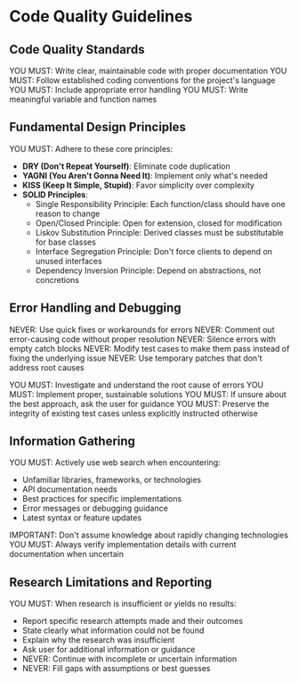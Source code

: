 # Code Quality Guidelines

## Code Quality Standards

YOU MUST: Write clear, maintainable code with proper documentation
YOU MUST: Follow established coding conventions for the project's language
YOU MUST: Include appropriate error handling
YOU MUST: Write meaningful variable and function names

## Fundamental Design Principles

YOU MUST: Adhere to these core principles:

- **DRY (Don't Repeat Yourself)**: Eliminate code duplication
- **YAGNI (You Aren't Gonna Need It)**: Implement only what's needed
- **KISS (Keep It Simple, Stupid)**: Favor simplicity over complexity
- **SOLID Principles**:
  - Single Responsibility Principle: Each function/class should have one reason to change
  - Open/Closed Principle: Open for extension, closed for modification
  - Liskov Substitution Principle: Derived classes must be substitutable for base classes
  - Interface Segregation Principle: Don't force clients to depend on unused interfaces
  - Dependency Inversion Principle: Depend on abstractions, not concretions

## Error Handling and Debugging

NEVER: Use quick fixes or workarounds for errors
NEVER: Comment out error-causing code without proper resolution
NEVER: Silence errors with empty catch blocks
NEVER: Modify test cases to make them pass instead of fixing the underlying issue
NEVER: Use temporary patches that don't address root causes

YOU MUST: Investigate and understand the root cause of errors
YOU MUST: Implement proper, sustainable solutions
YOU MUST: If unsure about the best approach, ask the user for guidance
YOU MUST: Preserve the integrity of existing test cases unless explicitly
instructed otherwise

## Information Gathering

YOU MUST: Actively use web search when encountering:

- Unfamiliar libraries, frameworks, or technologies
- API documentation needs
- Best practices for specific implementations
- Error messages or debugging guidance
- Latest syntax or feature updates

IMPORTANT: Don't assume knowledge about rapidly changing technologies
YOU MUST: Always verify implementation details with current documentation when uncertain

## Research Limitations and Reporting

YOU MUST: When research is insufficient or yields no results:

- Report specific research attempts made and their outcomes
- State clearly what information could not be found
- Explain why the research was insufficient
- Ask user for additional information or guidance
- NEVER: Continue with incomplete or uncertain information
- NEVER: Fill gaps with assumptions or best guesses
